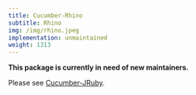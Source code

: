 ```yaml
---
title: Cucumber-Rhino
subtitle: Rhino
img: /img/rhino.jpeg
implementation: unmaintained
weight: 1313
---
```


**This package is currently in need of new maintainers.**

Please see [Cucumber-JRuby](https://github.com/cucumber/cucumber-jvm-rhino).
